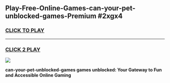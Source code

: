 
## Play-Free-Online-Games-can-your-pet-unblocked-games-Premium #2xgx4
<h3>
<a href="https://premium.freeplayer.one?title=can-your-pet-unblocked-games&ref=8M">CLICK TO PLAY</a></h3>
<hr>

<h3>
<a href="https://premium.freeplayer.one?title=can-your-pet-unblocked-games&ref=8M">CLICK 2 PLAY</a>
  
</h3>

<a href="https://premium.freeplayer.one?title=can-your-pet-unblocked-games&ref=8M"><img src="https://clearcache.store/games.png"></a>


**can-your-pet-unblocked-games games unblocked: Your Gateway to Fun and Accessible Online Gaming**
